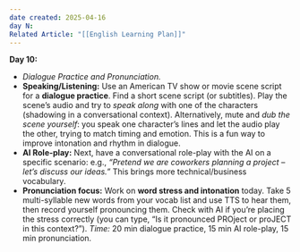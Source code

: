```yaml
---
date created: 2025-04-16
day N: 
Related Article: "[[English Learning Plan]]"
---
```

**Day 10:** 
- _Dialogue Practice and Pronunciation._ 
- **Speaking/Listening:** Use an American TV show or movie scene script for a **dialogue practice**. Find a short scene script (or subtitles). Play the scene’s audio and try to _speak along_ with one of the characters (shadowing in a conversational context). Alternatively, mute and _dub the scene yourself_: you speak one character’s lines and let the audio play the other, trying to match timing and emotion. This is a fun way to improve intonation and rhythm in dialogue. 
- **AI Role-play:** Next, have a conversational role-play with the AI on a specific scenario: e.g., _“Pretend we are coworkers planning a project – let’s discuss our ideas.”_ This brings more technical/business vocabulary. 
- **Pronunciation focus:** Work on **word stress and intonation** today. Take 5 multi-syllable new words from your vocab list and use TTS to hear them, then record yourself pronouncing them. Check with AI if you’re placing the stress correctly (you can type, “Is it pronounced PROject or proJECT in this context?”). _Time:_ 20 min dialogue practice, 15 min AI role-play, 15 min pronunciation.